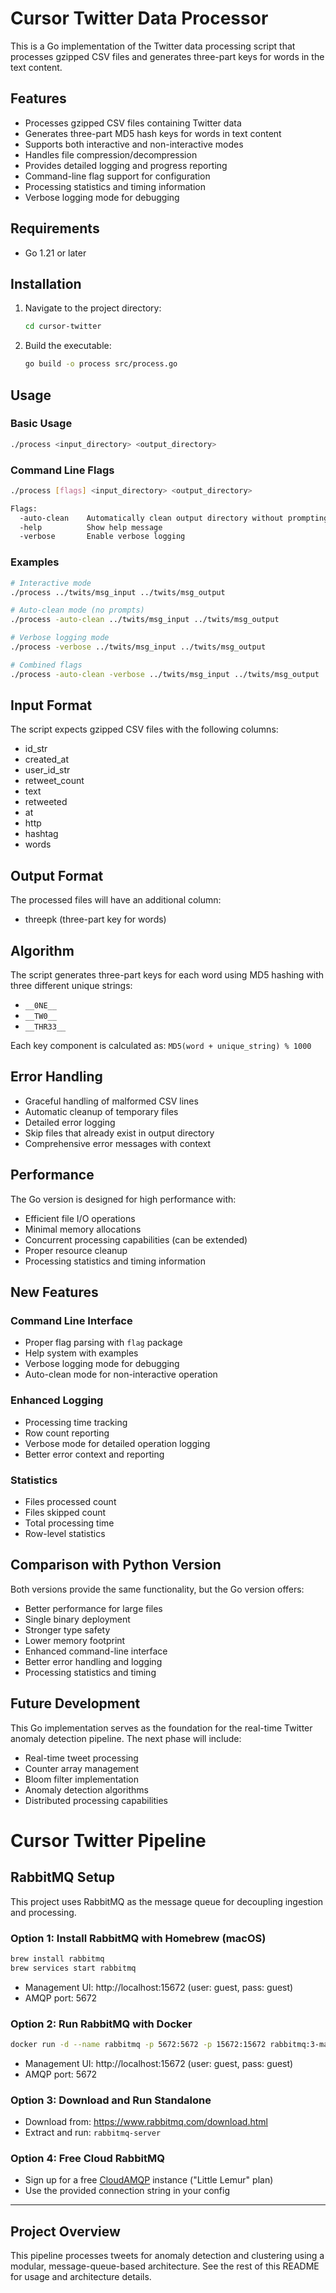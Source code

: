 # Cursor Twitter Data Processor

This is a Go implementation of the Twitter data processing script that processes gzipped CSV files and generates three-part keys for words in the text content.

## Features

- Processes gzipped CSV files containing Twitter data
- Generates three-part MD5 hash keys for words in text content
- Supports both interactive and non-interactive modes
- Handles file compression/decompression
- Provides detailed logging and progress reporting
- Command-line flag support for configuration
- Processing statistics and timing information
- Verbose logging mode for debugging

## Requirements

- Go 1.21 or later

## Installation

1. Navigate to the project directory:
   ```bash
   cd cursor-twitter
   ```

2. Build the executable:
   ```bash
   go build -o process src/process.go
   ```

## Usage

### Basic Usage
```bash
./process <input_directory> <output_directory>
```

### Command Line Flags
```bash
./process [flags] <input_directory> <output_directory>

Flags:
  -auto-clean    Automatically clean output directory without prompting
  -help          Show help message
  -verbose       Enable verbose logging
```

### Examples
```bash
# Interactive mode
./process ../twits/msg_input ../twits/msg_output

# Auto-clean mode (no prompts)
./process -auto-clean ../twits/msg_input ../twits/msg_output

# Verbose logging mode
./process -verbose ../twits/msg_input ../twits/msg_output

# Combined flags
./process -auto-clean -verbose ../twits/msg_input ../twits/msg_output
```

## Input Format

The script expects gzipped CSV files with the following columns:
- id_str
- created_at
- user_id_str
- retweet_count
- text
- retweeted
- at
- http
- hashtag
- words

## Output Format

The processed files will have an additional column:
- threepk (three-part key for words)

## Algorithm

The script generates three-part keys for each word using MD5 hashing with three different unique strings:
- `__0NE__`
- `__TW0__`
- `__THR33__`

Each key component is calculated as: `MD5(word + unique_string) % 1000`

## Error Handling

- Graceful handling of malformed CSV lines
- Automatic cleanup of temporary files
- Detailed error logging
- Skip files that already exist in output directory
- Comprehensive error messages with context

## Performance

The Go version is designed for high performance with:
- Efficient file I/O operations
- Minimal memory allocations
- Concurrent processing capabilities (can be extended)
- Proper resource cleanup
- Processing statistics and timing information

## New Features

### Command Line Interface
- Proper flag parsing with `flag` package
- Help system with examples
- Verbose logging mode for debugging
- Auto-clean mode for non-interactive operation

### Enhanced Logging
- Processing time tracking
- Row count reporting
- Verbose mode for detailed operation logging
- Better error context and reporting

### Statistics
- Files processed count
- Files skipped count
- Total processing time
- Row-level statistics

## Comparison with Python Version

Both versions provide the same functionality, but the Go version offers:
- Better performance for large files
- Single binary deployment
- Stronger type safety
- Lower memory footprint
- Enhanced command-line interface
- Better error handling and logging
- Processing statistics and timing

## Future Development

This Go implementation serves as the foundation for the real-time Twitter anomaly detection pipeline. The next phase will include:
- Real-time tweet processing
- Counter array management
- Bloom filter implementation
- Anomaly detection algorithms
- Distributed processing capabilities

# Cursor Twitter Pipeline

## RabbitMQ Setup

This project uses RabbitMQ as the message queue for decoupling ingestion and processing.

### Option 1: Install RabbitMQ with Homebrew (macOS)

```sh
brew install rabbitmq
brew services start rabbitmq
```
- Management UI: http://localhost:15672 (user: guest, pass: guest)
- AMQP port: 5672

### Option 2: Run RabbitMQ with Docker

```sh
docker run -d --name rabbitmq -p 5672:5672 -p 15672:15672 rabbitmq:3-management
```
- Management UI: http://localhost:15672 (user: guest, pass: guest)
- AMQP port: 5672

### Option 3: Download and Run Standalone

- Download from: https://www.rabbitmq.com/download.html
- Extract and run: `rabbitmq-server`

### Option 4: Free Cloud RabbitMQ

- Sign up for a free [CloudAMQP](https://www.cloudamqp.com/) instance ("Little Lemur" plan)
- Use the provided connection string in your config

---

## Project Overview

This pipeline processes tweets for anomaly detection and clustering using a modular, message-queue-based architecture. See the rest of this README for usage and architecture details. 